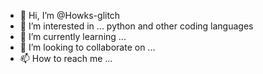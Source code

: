 - 👋 Hi, I’m @Howks-glitch
- 👀 I’m interested in ... python and other coding languages
- 🌱 I’m currently learning ...
- 💞️ I’m looking to collaborate on ...
- 📫 How to reach me ...

<!---
Howks-glitch/Howks-glitch is a ✨ special ✨ repository because its `README.md` (this file) appears on your GitHub profile.
You can click the Preview link to take a look at your changes.
--->
